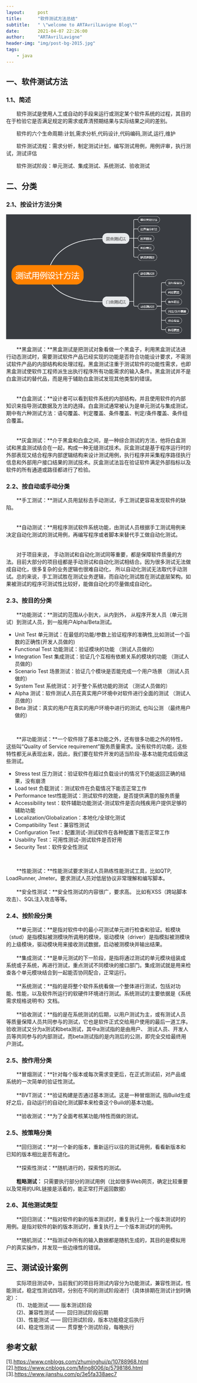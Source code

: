 ```yaml
---
layout:     post
title:      "软件测试方法总结"
subtitle:   " \"welcome to ARTAvrilLavigne Blog\""
date:       2021-04-07 22:26:00
author:     "ARTAvrilLavigne"
header-img: "img/post-bg-2015.jpg"
tags:
    - java
---
```

## 一、软件测试方法<br>

### 1.1、简述<br>

　　软件测试是使用人工或自动的手段来运行或测定某个软件系统的过程，其目的在于检验它是否满足规定的需求或弄清预期结果与实际结果之间的差别。<br>
  
　　软件的六个生命周期:计划,需求分析,代码设计,代码编码,测试,运行,维护<br>

　　软件测试流程：需求分析，制定测试计划，编写测试用例，用例评审，执行测试，测试评估<br>

　　软件测试阶段：单元测试、集成测试、系统测试、验收测试<br>


## 二、分类<br>

### 2.1、按设计方法分类<br>

<div>
	<a class="fancybox_mydefine" rel="group" href="https://github.com/ARTAvrilLavigne/ARTAvrilLavigne.github.io/blob/master/myblog/2021-03-10-Test-Method/1.png?raw=true">
            <img id="testMethod" src="https://github.com/ARTAvrilLavigne/ARTAvrilLavigne.github.io/blob/master/myblog/2021-03-10-Test-Method/1.png?raw=true" alt="testMethod"/>
	</a>
</div>

　　**黑盒测试：**黑盒测试是把测试对象看做一个黑盒子，利用黑盒测试法进行动态测试时，需要测试软件产品已经实现的功能是否符合功能设计要求，不需测试软件产品的内部结构和处理过程。黑盒测试注重于测试软件的功能性需求，也即黑盒测试使软件工程师派生出执行程序所有功能需求的输入条件。黑盒测试并不是白盒测试的替代品，而是用于辅助白盒测试发现其他类型的错误。<br>  
<br>
　　**白盒测试：**设计者可以看到软件系统的内部结构，并且使用软件的内部知识来指导测试数据及方法的选择。白盒测试通常被认为是单元测试与集成测试，期中有六种测试方法：语句覆盖、判定覆盖、条件覆盖、判定/条件覆盖、条件组合覆盖。<br>  
<br>
　　**灰盒测试：**介于黑盒和白盒之间，是一种综合测试的方法，他将白盒测试和黑盒测试结合在一起，构成一种无缝测试技术。灰盒测试是基于程序运行时的外部表现又结合程序内部逻辑结构来设计测试用例，执行程序并采集程序路径执行信息和外部用户接口结果的测试技术。灰盒测试法旨在验证软件满足外部指标以及软件的所有通道或路径都进行了检验。<br>

### 2.2、按自动或手动分类<br>

　　**手工测试：**测试人员用鼠标去手动测试，手工测试更容易发现软件的缺陷。<br>  
<br>
　　**自动测试：**用程序测试软件系统功能，由测试人员根据手工测试用例来决定自动化测试的测试用例，再编写程序或者脚本来替代手工做自动化测试。<br>  
<br>
　　对于项目来说， 手动测试和自动化测试同等重要，都是保障软件质量的方法。目前大部分的项目组都是手动测试和自动化测试相结合。因为很多测试无法做成自动化，很多复杂的业务逻辑也很难自动化， 所以自动化测试无法取代手动测试。总的来说，手工测试胜在测试业务逻辑，而自动化测试胜在测试底层架构。如果被测试的程序可测试性比较好，能做自动化的尽量做成自动化。<br>
  
### 2.3、按目的分类<br>

　　**功能测试：**测试的范围从小到大，从内到外， 从程序开发人员（单元测试）到测试人员，到一般用户Alpha/Beta测试。<br>
* Unit Test 单元测试：在最低的功能/参数上验证程序的准确性,比如测试一个函数的正确性(开发人员做的)<br>
* Functional Test 功能测试：验证模块的功能                     （测试人员做的）<br>
* Integration Test 集成测试：验证几个互相有依赖关系的模块的功能 （测试人员做的）<br>
* Scenario Test  场景测试：验证几个模块是否能完成一个用户场景   （测试人员做的）<br>
* System Test  系统测试：对于整个系统功能的测试                 （测试人员做的）<br>
* Alpha 测试：软件测试人员在真实用户环境中对软件进行全面的测试   （测试人员做的）<br>
* Beta 测试：真实的用户在真实的用户环境中进行的测试, 也叫公测    （最终用户做的）<br>

<br>

　　**非功能测试：**一个软件除了基本功能之外，还有很多功能之外的特性，这些叫“Quality of Service requirement”服务质量需求。没有软件的功能，这些特性都无从表现出来，因此，我们要在软件开发的适当阶段-基本功能完成后做这些测试。<br>
* Stress test 压力测试：验证软件在超过负载设计的情况下仍能返回正确的结果，没有崩溃<br>
* Load test 负载测试：测试软件在负载情况下能否正常工作<br>
* Performance test性能测试：测试软件的效能，是否提供满意的服务质量<br>
* Accessibility test：软件辅助功能测试-测试软件是否向残疾用户提供足够的辅助功能<br>
* Localization/Globalization：本地化/全球化测试<br>
* Compatibility Test：兼容性测试<br>
* Configuration Test：配置测试-测试软件在各种配置下能否正常工作<br>
* Usability Test：可用性测试–测试软件是否好用<br>
* Security Test：软件安全性测试<br>

<br>

　　**性能测试：**性能测试要求测试人员熟练性能测试工具，比如QTP, LoadRunner, Jmeter。要求测试人员对低层协议非常理解和编写脚本。<br>
<br>
　　**安全性测试：**安全性测试的内容很广，要求高。 比如有XSS（跨站脚本攻击）、SQL注入攻击等等。<br>

### 2.4、按阶段分类<br>

　　**单元测试：**是指对软件中的最小可测试单元进行检查和验证。桩模块（stud）是指模拟被测模块所调用的模块，驱动模块（driver）是指模拟被测模块的上级模块，驱动模块用来接收测试数据，启动被测模块并输出结果。<br>
<br>
　　**集成测试：**是单元测试的下一阶段，是指将通过测试的单元模块组装成系统或子系统，再进行测试，重点测试不同模块的接口部门。集成测试就是用来检查各个单元模块结合到一起能否协同配合，正常运行。<br>
<br>
　　**系统测试：**指的是将整个软件系统看做一个整体进行测试，包括对功能、性能，以及软件所运行的软硬件环境进行测试。系统测试的主要依据是《系统需求规格说明书》文档。<br>
<br>
　　**验收测试：**指的是在系统测试的后期，以用户测试为主，或有测试人员等质量保障人员共同参与的测试，它也是软件正式交给用户使用的最后一道工序。 验收测试又分为a测试和beta测试，其中a测试指的是由用户、 测试人员、开发人员等共同参与的内部测试，而beta测试指的是内测后的公测，即完全交给最终用户测试。<br>

### 2.5、按作用分类<br>

　　**冒烟测试：**针对每个版本或每次需求变更后，在正式测试前，对产品或系统的一次简单的验证性测试。<br>
<br>
　　**BVT测试：**验证构建是否通过基本测试。这是一种冒烟测试, 指Build生成好之后，自动运行的自动化测试脚本来检查这个Build的基本功能。<br>
<br>
　　**验收测试：**为了全面考核某功能/特性而做的测试。<br>

### 2.5、按策略分类<br>

　　**回归测试：**对一个新的版本，重新运行以往的测试用例，看看新版本和已知的版本相比是否有退化。<br>
<br>
　　**探索性测试：**随机进行的，探索性的测试。<br>
<br>
　　**粗略测试：** 只需要执行部分的测试用例（比如很多Web网页，确定比较重要以及常用的URL链接是活着的，能正常打开返回数据）<br>

### 2.6、其他测试类型<br>

　　**回归测试：**指对软件的新的版本测试时，重复执行上一个版本测试时的用例。是指对软件的新的版本测试时，重复执行上一个版本测试时的用例。<br>
<br>
　　**随机测试：**指测试中所有的输入数据都是随机生成的，其目的是模拟用户的真实操作，并发现一些边缘性的错误。<br>

## 三、测试设计案例<br>

　　实际项目测试中，当前我们的项目将测试内容分为功能测试，兼容性测试，性能测试，稳定性测试四项，分别在不同的测试阶段进行（具体排期在测试计划时确定）：<br>
　　(1)、功能测试 —— 版本测试阶段<br>
　　(2)、兼容性测试 —— 回归测试阶段前期<br>
　　(3)、性能测试 —— 回归测试阶段，版本功能稳定后执行<br>
　　(4)、稳定性测试 —— 贯穿整个测试阶段，每晚执行<br>

## 参考文献<br>

[1].https://www.cnblogs.com/zhuminghui/p/10788968.html<br>
[2].https://www.cnblogs.com/Ming8006/p/5798186.html<br>
[3].https://www.jianshu.com/p/3e5fa338aec7<br>

